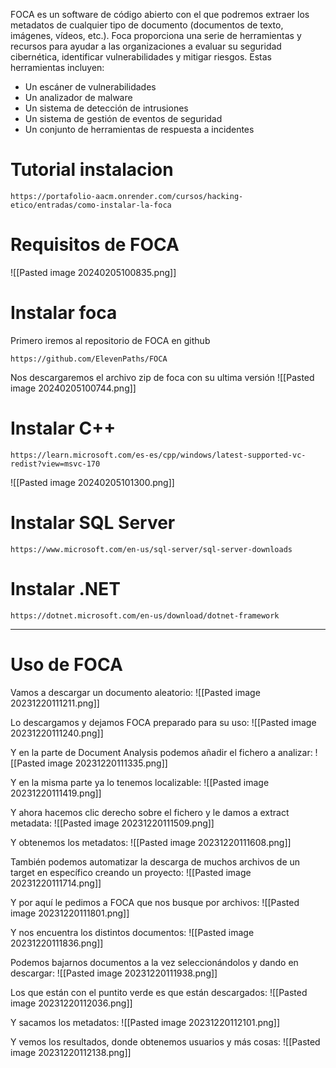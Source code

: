 FOCA es un software de código abierto con el que podremos extraer los metadatos de cualquier tipo de documento (documentos de texto, imágenes, vídeos, etc.).
Foca proporciona una serie de herramientas y recursos para ayudar a las organizaciones a evaluar su seguridad cibernética, identificar vulnerabilidades y mitigar riesgos. Estas herramientas incluyen:

- Un escáner de vulnerabilidades
- Un analizador de malware
- Un sistema de detección de intrusiones
- Un sistema de gestión de eventos de seguridad
- Un conjunto de herramientas de respuesta a incidentes

# Tutorial instalacion
```
https://portafolio-aacm.onrender.com/cursos/hacking-etico/entradas/como-instalar-la-foca
```

# Requisitos de FOCA
![[Pasted image 20240205100835.png]]

# Instalar foca
Primero iremos al repositorio de FOCA en github
```
https://github.com/ElevenPaths/FOCA
```

Nos descargaremos el archivo zip de foca con su ultima versión
![[Pasted image 20240205100744.png]]

# Instalar C++
```
https://learn.microsoft.com/es-es/cpp/windows/latest-supported-vc-redist?view=msvc-170
```
![[Pasted image 20240205101300.png]]

# Instalar SQL Server
```
https://www.microsoft.com/en-us/sql-server/sql-server-downloads
```

# Instalar .NET
```
https://dotnet.microsoft.com/en-us/download/dotnet-framework
```


---------

# Uso de FOCA
Vamos a descargar un documento aleatorio:
![[Pasted image 20231220111211.png]]

Lo descargamos y dejamos FOCA preparado para su uso:
![[Pasted image 20231220111240.png]]

Y en la parte de Document Analysis podemos añadir el fichero a analizar:
![[Pasted image 20231220111335.png]]

Y en la misma parte ya lo tenemos localizable:
![[Pasted image 20231220111419.png]]

Y ahora hacemos clic derecho sobre el fichero y le damos a extract metadata:
![[Pasted image 20231220111509.png]]

Y obtenemos los metadatos:
![[Pasted image 20231220111608.png]]

También podemos automatizar la descarga de muchos archivos de un target en específico creando un proyecto:
![[Pasted image 20231220111714.png]]

Y por aquí le pedimos a FOCA que nos busque por archivos:
![[Pasted image 20231220111801.png]]

Y nos encuentra los distintos documentos:
![[Pasted image 20231220111836.png]]

Podemos bajarnos documentos a la vez seleccionándolos y dando en descargar:
![[Pasted image 20231220111938.png]]

Los que están con el puntito verde es que están descargados:
![[Pasted image 20231220112036.png]]

Y sacamos los metadatos:
![[Pasted image 20231220112101.png]]

Y vemos los resultados, donde obtenemos usuarios y más cosas:
![[Pasted image 20231220112138.png]]
